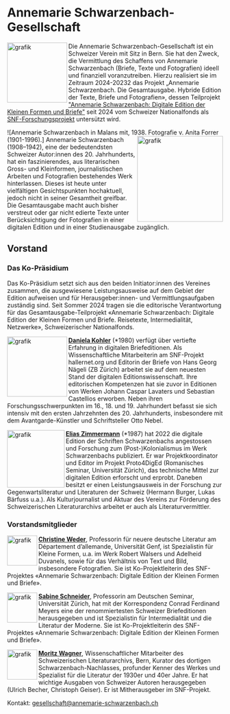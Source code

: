 <!-- Annemarie Schwarzenbach-Gesellschaft (work in progress) -->

# Annemarie Schwarzenbach-Gesellschaft 
<img align="left" img width="140" alt="grafik" src="https://github.com/user-attachments/assets/793a7718-004c-4a40-a60a-657a35585f05" /> Die Annemarie Schwarzenbach-Gesellschaft ist ein Schweizer Verein mit Sitz in Bern. Sie hat den Zweck, die Vermittlung des Schaffens von Annemarie Schwarzenbach (Briefe, Texte und Fotografien) ideell und finanziell voranzutreiben. Hierzu realisiert sie im Zeitraum  2024-20232 das Projekt „Annemarie Schwarzenbach. Die Gesamtausgabe. Hybride Edition der Texte, Briefe und Fotografien», dessen Teilprojekt ["Annemarie Schwarzenbach: Digitale Edition der Kleinen Formen und Briefe"](https://annemarie-schwarzenbach.ch) seit 2024 vom Schweizer Nationalfonds als [SNF-Forschungsprojekt](https://data.snf.ch/grants/grant/10000500) untersützt wird.  

![Annemarie Schwarzenbach in Malans mit, 1938. Fotografie v. Anita Forrer (1901-1996).]<img align="right" img width="200" alt="grafik" src="https://github.com/user-attachments/assets/3e4d7a3b-c144-456e-a547-651d35a411bc">
Annemarie Schwarzenbach (1908–1942), eine der bedeutendsten Schweizer Autor:innen des 20. Jahrhunderts, hat ein faszinierendes, aus literarischen Gross- und Kleinformen, journalistischen Arbeiten und Fotografien bestehendes Werk hinterlassen. Dieses ist heute unter vielfältigen Gesichtspunkten hochaktuell, jedoch nicht in seiner Gesamtheit greifbar. Die Gesamtausgabe macht auch bisher verstreut oder gar nicht edierte Texte unter Berücksichtigung der Fotografien in einer digitalen Edition und in einer Studienausgabe zugänglich. 

## Vorstand 

### Das Ko-Präsidium
Das Ko-Präsidium setzt sich aus den beiden Initiator:innen des Vereines zusammen, die ausgewiesene Leistungsausweise auf dem Gebiet der Edition aufweisen und für Herausgeber:innen- und Vermittlungsaufgaben zuständig sind. Seit Sommer 2024 tragen sie die editorische Verantwortung für das Gesamtausgabe-Teilprojekt «Annemarie Schwarzenbach: Digitale Edition der Kleinen Formen und Briefe. Reisetexte, Intermedialität, Netzwerke», Schweizerischer Nationalfonds. 


<img align="left" img width="140" alt="grafik" src="https://github.com/user-attachments/assets/b17b17a1-d4be-4d89-9122-4dc03f66293d" /> [**Daniela Kohler**](https://www.ds.uzh.ch/apps/cms/pfs/personen.php?detail=1478) (*1980) verfügt über vertiefte Erfahrung in digitalen Briefeditionen. Als Wissenschaftliche Mitarbeiterin am SNF-Projekt hallernet.org und Editorin der Briefe von Hans Georg Nägeli (ZB Zürich) arbeitet sie auf dem neuesten Stand der digitalen Editionswissenschaft. 
Ihre editorischen Kompetenzen hat sie zuvor in Editionen von Werken Johann Caspar Lavaters und Sebastian Castellios erworben. Neben ihren Forschungsschwerpunkten im 16., 18. und 19. Jahrhundert befasst sie sich intensiv mit den ersten Jahrzehnten des 20. Jahrhunderts, insbesondere mit dem Avantgarde-Künstler und Schriftsteller Otto Nebel.


<img align="left" img width="134" alt="grafik" src="https://github.com/user-attachments/assets/170bfa9e-99d2-41f7-b62c-47cfc304cfec" /> [**Elias Zimmermann**](https://www.unige.ch/lettres/alman/de/enseignants/moderne/elias-zimmermann) (*1987) hat 2022 die digitale Edition der Schriften Schwarzenbachs angestossen und Forschung zum (Post-)Kolonialismus im Werk Schwarzenbachs publiziert. Er war Projektkoordinator und Editor im Projekt Proto4DigEd (Romanisches Seminar, Universität Zürich), das technische Mittel zur digitalen Edition erforscht und erprobt.
Daneben besitzt er einen Leistungsausweis in der Forschung zur Gegenwartsliteratur und Literaturen der Schweiz (Hermann Burger, Lukas Bärfuss u.a.). Als Kulturjournalist und Aktuar des Vereins zur Förderung des Schweizerischen Literaturarchivs arbeitet er auch als Literaturvermittler.  

### Vorstandsmitglieder
<img align="left" img width="70" alt="grafik" src="https://github.com/user-attachments/assets/d58411d1-b38b-4827-8d90-205f5b51f700" /> [**Christine Weder**](https://www.unige.ch/lettres/alman/de/enseignants/moderne/cweder), Professorin für neuere deutsche Literatur am Département d’allemande, Universität Genf, ist Spezialistin für Kleine Formen, u.a. im Werk Robert Walsers und Adelheid Duvanels, sowie für das Verhältnis von Text und Bild, insbesondere Fotografien. Sie ist Ko-Projektleiterin des SNF-Projektes «Annemarie Schwarzenbach: Digitale Edition der Kleinen Formen und Briefe».

<img align="left" img width="70" alt="grafik" src="https://github.com/user-attachments/assets/d43c5aef-f90a-46a0-a354-0f770ad49cb2" /> [**Sabine Schneider**](https://www.ds.uzh.ch/apps/cms/pfs/personen.php?detail=116), Professorin am Deutschen Seminar, Universität Zürich, hat mit der Korrespondenz Conrad Ferdinand Meyers eine der renommiertesten Schweizer Briefeditionen herausgegeben und ist Spezialistin für Intermedialität und die Literatur der Moderne. Sie ist Ko-Projektleiterin des SNF-Projektes «Annemarie Schwarzenbach: Digitale Edition der Kleinen Formen und Briefe».

<img align="left" img width="70" alt="grafik" src="https://github.com/user-attachments/assets/5e8254ef-8988-4364-aeb1-5b2db2d39f11" /> [**Moritz Wagner**](https://www.nb.admin.ch/snl/de/home/ueber-uns/sla/benutzungsla/mitarbeitende.html), Wissenschaftlicher Mitarbeiter des Schweizerischen Literaturarchivs, Bern, Kurator des dortigen Schwarzenbach-Nachlasses, profunder Kenner des Werkes und Spezialist für die Literatur der 1930er und 40er Jahre. Er hat wichtige Ausgaben von Schweizer Autoren herausgegeben (Ulrich Becher, Christoph Geiser). Er ist Mitherausgeber im SNF-Projekt. 

Kontakt: <gesellschaft@annemarie-schwarzenbach.ch>
